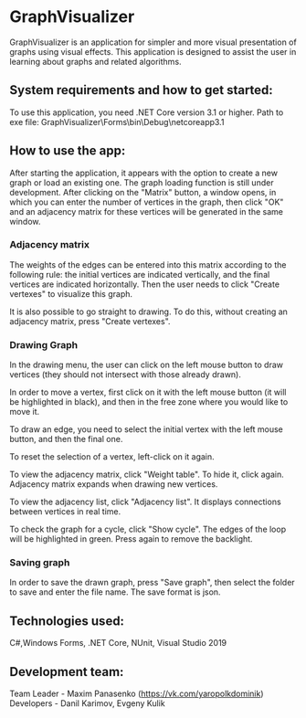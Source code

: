 #  GraphVisualizer

GraphVisualizer is an application for simpler and more visual presentation of graphs using
visual effects. This application is designed to assist the user in learning about graphs and 
related algorithms.

## System requirements and how to get started:

To use this application, you need .NET Core version 3.1 or higher.
Path to exe file: GraphVisualizer\Forms\bin\Debug\netcoreapp3.1

## How to use the app:

After starting the application, it appears with the option to create a new graph or load an existing one.
The graph loading function is still under development. 
After clicking on the "Matrix" button, a window opens, in which you can enter the number of vertices 
in the graph, then click "OK" and an adjacency matrix for these vertices will be generated in the same 
window.

### Adjacency matrix

The weights of the edges can be entered into this matrix according to the following rule: the initial 
vertices are indicated vertically, and the final vertices are indicated horizontally.
Then the user needs to click "Create vertexes" to visualize this graph.

It is also possible to go straight to drawing. To do this, without creating an adjacency matrix, press
"Create vertexes".

### Drawing Graph

In the drawing menu, the user can click on the left mouse button to draw vertices (they should not 
intersect with those already drawn).

In order to move a vertex, first click on it with the left mouse button (it will be highlighted in black), 
and then in the free zone where you would like to move it.

To draw an edge, you need to select the initial vertex with the left mouse button, and then the final one.

To reset the selection of a vertex, left-click on it again.

To view the adjacency matrix, click "Weight table". To hide it, click again. Adjacency matrix expands when 
drawing new vertices.

To view the adjacency list, click "Adjacency list". It displays connections between vertices in real time.

To check the graph for a cycle, click "Show cycle". The edges of the loop will be highlighted in green. 
Press again to remove the backlight.

### Saving graph

In order to save the drawn graph, press "Save graph", then select the folder to save and enter the file name. 
The save format is json.

## Technologies used:

C#,Windows Forms, .NET Core, NUnit, Visual Studio 2019

## Development team:

Team Leader - Maxim Panasenko (https://vk.com/yaropolkdominik)
Developers - Danil Karimov, 
Evgeny Kulik


